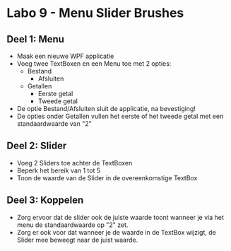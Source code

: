 # Labo 9 - Menu Slider Brushes

## Deel 1: Menu
- Maak een nieuwe WPF applicatie
- Voeg twee TextBoxen en een Menu toe met 2 opties:
    - Bestand
        - Afsluiten
    - Getallen
        - Eerste getal
        - Tweede getal
- De optie Bestand/Afsluiten sluit de applicatie, na bevestiging!
- De opties onder Getallen vullen het eerste of het tweede getal met een standaardwaarde van "2"

## Deel 2: Slider
- Voeg 2 Sliders toe achter de TextBoxen
- Beperk het bereik van 1 tot 5
- Toon de waarde van de Slider in de overeenkomstige TextBox

## Deel 3: Koppelen
- Zorg ervoor dat de slider ook de juiste waarde toont wanneer je via het menu de standaardwaarde op "2" zet.
- Zorg er ook voor dat wanneer je de waarde in de TextBox wijzigt, de Slider mee beweegt naar de juist waarde.

